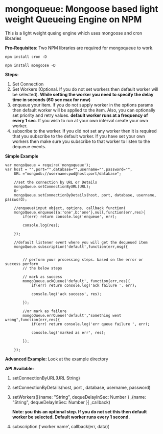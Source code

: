 # mongoqueue: Mongoose based light weight Queueing Engine on NPM

This is a light weight queing engine which uses mongoose and cron libraries

**Pre-Requisites**: Two NPM libraries are required for mongoqueue to work.

`npm install cron -D`

`npm install mongoose -D`

**Steps:**
1. Set Connection
2. Set Workers (Optional. If you do not set workers then default worker will be selected). **While setting the worker you need to specify the delay time in seconds (60 sec max for now)**
3. enqueue your item. If you do not supply worker in the options params then default worker will be applied to the item. Also, you can optionally set priority and retry values. **default worker runs at a frequency of every 1 sec**. If you wish to run at your own interval create your own worker.
4. subscribe to the worker. If you did not set any worker then it is required that you subscribe to the default worker. If you have set your own workers then make sure you subscribe to that worker to listen to the dequeue events.

**Simple Example**


```
var mongoQueue = require('mongoqueue');
var host = "",port="",database="",username="",password="",
    URL ="mongodb://username:pwd@host:port/database";

    //set the connection by URL or Details
    mongoQueue.setConnectionByURL(URL);
    Or
    mongoQueue.setConnectionByDetails(host, port, database, username, password);

    //enqueue(input object, options, callback function)
    mongoQueue.enqueue({a:'one',b:'one'},null,function(err,res){
        if(err) return console.log('enqueue', err);

        console.log(res);

    });

    //default listener event where you will get the dequeued item
    mongoQueue.subscription('default',function(err,msg){


        // perform your processing steps. based on the error or success perform
        // the below steps

        // mark as success
        mongoQueue.ackQueue('default', function(err,res){
            if(err) return console.log('ack failure ', err);

            console.log('ack success', res);

        });

        //or mark as failure
        mongoQueue.errQueue('default',"something went wrong",function(err,res){
            if(err) return console.log('err queue failure ', err);

            console.log('marked as err', res);

        });

    });

````

**Advanced Example:** Look at the example directory

**API Available:**

 1. setConnectionByURL(URL String)

 2. setConnectionByDetails(host, port , database, username, password)


 3. setWorkers([{name: "String", dequeDelayInSec: Number }
              ,{name: "String", dequeDelayInSec: Number }]
              ,callback)

    **Note: you this an optional step. If you do not set this then default worker be selected. Default worker runs every 1 second.**

 4. subscription ('worker name', callback(err, data))
